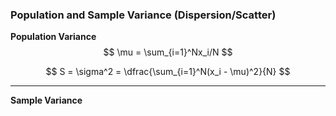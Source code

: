 ### Population and Sample Variance (Dispersion/Scatter)

**Population Variance**
$$
    \mu = \sum_{i=1}^Nx_i/N
$$

$$
    S = \sigma^2 = \dfrac{\sum_{i=1}^N(x_i - \mu)^2}{N}
$$

---

**Sample Variance**